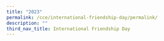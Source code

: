 ```yaml
---
title: "2023"
permalink: /cce/international-friendship-day/permalink/
description: ""
third_nav_title: International Friendship Day
---
```

